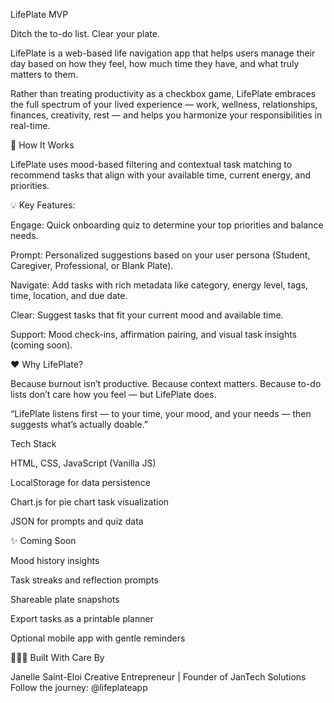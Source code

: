 LifePlate MVP

Ditch the to-do list. Clear your plate.

LifePlate is a web-based life navigation app that helps users manage their day based on how they feel, how much time they have, and what truly matters to them.

Rather than treating productivity as a checkbox game, LifePlate embraces the full spectrum of your lived experience — work, wellness, relationships, finances, creativity, rest — and helps you harmonize your responsibilities in real-time.

🧠 How It Works

LifePlate uses mood-based filtering and contextual task matching to recommend tasks that align with your available time, current energy, and priorities.

💡 Key Features:

Engage: Quick onboarding quiz to determine your top priorities and balance needs.

Prompt: Personalized suggestions based on your user persona (Student, Caregiver, Professional, or Blank Plate).

Navigate: Add tasks with rich metadata like category, energy level, tags, time, location, and due date.

Clear: Suggest tasks that fit your current mood and available time.

Support: Mood check-ins, affirmation pairing, and visual task insights (coming soon).

❤️ Why LifePlate?

Because burnout isn’t productive.
Because context matters.
Because to-do lists don’t care how you feel — but LifePlate does.

“LifePlate listens first — to your time, your mood, and your needs — then suggests what’s actually doable.”

Tech Stack

HTML, CSS, JavaScript (Vanilla JS)

LocalStorage for data persistence

Chart.js for pie chart task visualization

JSON for prompts and quiz data

✨ Coming Soon

Mood history insights

Task streaks and reflection prompts

Shareable plate snapshots

Export tasks as a printable planner

Optional mobile app with gentle reminders

👩🏽‍💻 Built With Care By

Janelle Saint-Eloi
Creative Entrepreneur | Founder of JanTech Solutions
Follow the journey: @lifeplateapp
